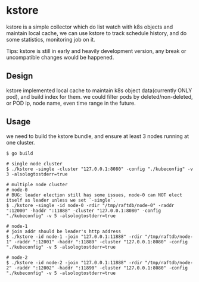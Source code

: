# kstore

kstore is a simple collector which do list watch with k8s objects and maintain local cache, we can use kstore to track schedule history, and do some statistics, monitoring job on it.

Tips: kstore is still in early and heavily development version, any break or uncompatible changes would be happened.

## Design

kstore implemented local cache to maintain k8s object data(currently ONLY pod), and build index for them.
we could filter pods by deleted/non-deleted, or POD ip, node name, even time range in the future.

## Usage

we need to build the kstore bundle, and ensure at least 3 nodes running at one cluster.

```
$ go build

# single node cluster
$ ./kstore -single -cluster "127.0.0.1:8080" -config "./kubeconfig" -v 3 -alsologtostderr=true

# multiple node cluster
# node-0
# BUG: leader election still has some issues, node-0 can NOT elect itself as leader unless we set `-single`.
$ ./kstore -single -id node-0 -rdir "/tmp/raftdb/node-0" -raddr ":12000" -haddr ":11888" -cluster "127.0.0.1:8080" -config "./kubeconfig" -v 5 -alsologtostderr=true

# node-1
# join addr should be leader's http address
$ ./kstore -id node-1 -join "127.0.0.1:11888" -rdir "/tmp/raftdb/node-1" -raddr ":12001" -haddr ":11889" -cluster "127.0.0.1:8080" -config "./kubeconfig" -v 5 -alsologtostderr=true

# node-2
$ ./kstore -id node-2 -join "127.0.0.1:11888" -rdir "/tmp/raftdb/node-2" -raddr ":12002" -haddr ":11890" -cluster "127.0.0.1:8080" -config "./kubeconfig" -v 5 -alsologtostderr=true
```
